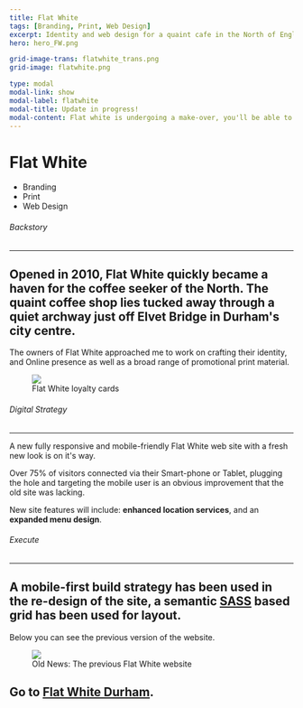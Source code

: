 ```yaml
---
title: Flat White
tags: [Branding, Print, Web Design]
excerpt: Identity and web design for a quaint cafe in the North of England.
hero: hero_FW.png

grid-image-trans: flatwhite_trans.png
grid-image: flatwhite.png

type: modal
modal-link: show
modal-label: flatwhite
modal-title: Update in progress!
modal-content: Flat white is undergoing a make-over, you'll be able to see the new look <a href="http://flatwhitedurham.co.uk" class="text ext" target="_blank">here</a> soon.
---
```


<h1>Flat White</h1>
<ul><li>Branding</li><li>Print</li><li>Web Design</li></ul>

<h6 class="type">Backstory</h6> <hr>
<h2>Opened in 2010, Flat White quickly became a haven for the coffee seeker of the North. The quaint coffee shop lies tucked away through a quiet archway just off Elvet Bridge in Durham's city centre.</h2>
<p>The owners of Flat White approached me to work on crafting their identity, and Online presence as well as a broad range of promotional print material.</p>

<figure>
    <img src="../portfolio_img/flatwhite/FW_cards.jpg">
    <figcaption>Flat White loyalty cards</figcaption>
</figure>

<h6 class="type">Digital Strategy</h6> <hr>
<p>A new fully responsive and mobile-friendly Flat White web site with a fresh new look is on it's way.</p>
<p>Over 75% of visitors connected via their Smart-phone or Tablet, plugging the hole and targeting the mobile user is an obvious improvement that the old site was lacking.</p>
<p>New site features will include: <strong>enhanced location services</strong>, and an <strong>expanded menu design</strong>.</p>


<h6 class="type">Execute</h6> <hr>
<h2>A mobile-first build strategy has been used in the re-design of the site, a semantic <a href="http://sass-lang.com/" class="text ext" target="_blank">SASS</a> based grid has been used for layout.</h2>

<p>Below you can see the previous version of the website.</p>

<figure>
    <img src="../portfolio_img/flatwhite/FW_oldsite.jpg">
    <figcaption>Old News: The previous Flat White website</figcaption>
</figure>

<h2>Go to <a href="http://flatwhitedurham.co.uk" class="text ext" target="_blank">Flat White Durham</a>.</h2>